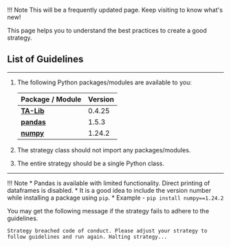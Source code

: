 
!!! Note
    This will be a frequently updated page. Keep visiting to know what's new!
    
This page helps you to understand the best practices to create a good strategy.

## List of Guidelines
---
1. The following Python packages/modules are available to you:

    | Package / Module                                           | Version | 
    |---------|----------| 
    | [**TA-Lib**](https://mrjbq7.github.io/ta-lib/install.html) | 0.4.25  | 
    | [**pandas**](https://pypi.org/project/pandas/)             | 1.5.3   | 
    | [**numpy**](https://pypi.org/project/numpy/)               | 1.24.2  | 

2. The strategy class should not import any packages/modules.
3. The entire strategy should be a single Python class.

---

!!! Note
    * Pandas is available with limited functionality. Direct printing of dataframes is disabled.
    * It is a good idea to include the version number while installing a package using `pip`.
    * Example - `pip install numpy==1.24.2` 

You may get the following message if the strategy fails to adhere to the guidelines.

```
Strategy breached code of conduct. Please adjust your strategy to follow guidelines and run again. Halting strategy...
```
